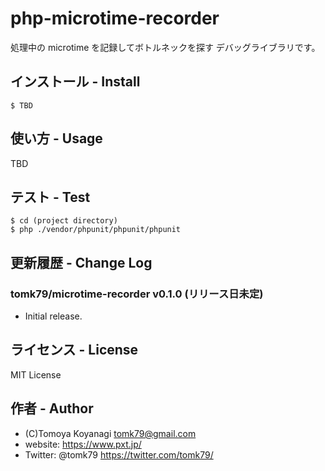 # php-microtime-recorder
処理中の microtime を記録してボトルネックを探す デバッグライブラリです。

## インストール - Install

```
$ TBD
```


## 使い方 - Usage

TBD


## テスト - Test

```
$ cd (project directory)
$ php ./vendor/phpunit/phpunit/phpunit
```


## 更新履歴 - Change Log

### tomk79/microtime-recorder v0.1.0 (リリース日未定)

- Initial release.


## ライセンス - License

MIT License


## 作者 - Author

- (C)Tomoya Koyanagi <tomk79@gmail.com>
- website: <https://www.pxt.jp/>
- Twitter: @tomk79 <https://twitter.com/tomk79/>
